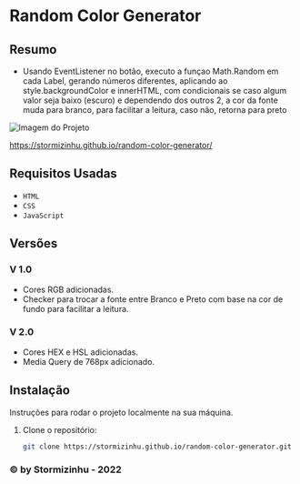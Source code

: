 # Random Color Generator

## Resumo
- Usando EventListener no botão, executo a funçao Math.Random em cada Label, gerando números diferentes, aplicando ao style.backgroundColor e innerHTML, com condicionais se caso algum valor seja baixo (escuro) e dependendo dos outros 2, a cor da fonte muda para branco, para facilitar a leitura, caso não, retorna para preto

![Imagem do Projeto](https://i.imgur.com/PUz1qzf.png)

https://stormizinhu.github.io/random-color-generator/

## Requisitos Usadas

- `HTML`
- `CSS`
- `JavaScript`

## Versões
### V 1.0
  - Cores RGB adicionadas.
  - Checker para trocar a fonte entre Branco e Preto com base na cor de fundo para facilitar a leitura.
### V 2.0
  - Cores HEX e HSL adicionadas.
  - Media Query de 768px adicionado.

## Instalação

Instruções para rodar o projeto localmente na sua máquina. 

1. Clone o repositório:
   ```bash
   git clone https://stormizinhu.github.io/random-color-generator.git

### © by Stormizinhu - 2022
